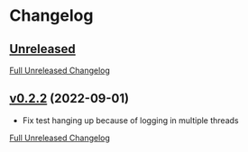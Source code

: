 # Changelog

## [Unreleased](https://github.com/matpompili/caniusethat/tree/main)

[Full Unreleased Changelog](https://github.com/matpompili/caniusethat/compare/v0.2.2...main)

## [v0.2.2](https://github.com/matpompili/caniusethat/tree/v0.2.2) (2022-09-01)

-   Fix test hanging up because of logging in multiple threads

[Full Unreleased Changelog](https://github.com/matpompili/caniusethat/compare/v0.2.1...v0.2.2)
